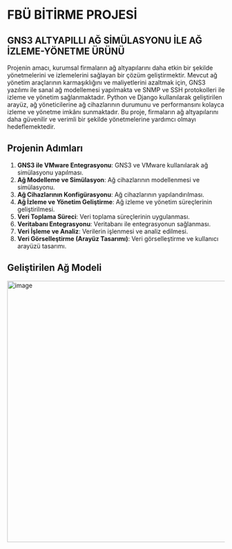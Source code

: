 # FBÜ BİTİRME PROJESİ
## GNS3 ALTYAPILLI AĞ SİMÜLASYONU İLE AĞ İZLEME-YÖNETME ÜRÜNÜ

Projenin amacı, kurumsal firmaların ağ altyapılarını daha etkin bir şekilde yönetmelerini ve izlemelerini sağlayan bir çözüm geliştirmektir. Mevcut ağ yönetim araçlarının karmaşıklığını ve maliyetlerini azaltmak için, GNS3 yazılımı ile sanal ağ modellemesi yapılmakta ve SNMP ve SSH protokolleri ile izleme ve yönetim sağlanmaktadır. Python ve Django kullanılarak geliştirilen arayüz, ağ yöneticilerine ağ cihazlarının durumunu ve performansını kolayca izleme ve yönetme imkânı sunmaktadır. Bu proje, firmaların ağ altyapılarını daha güvenilir ve verimli bir şekilde yönetmelerine yardımcı olmayı hedeflemektedir. 

## Projenin Adımları
1. **GNS3 ile VMware Entegrasyonu**: GNS3 ve VMware kullanılarak ağ simülasyonu yapılması.
2. **Ağ Modelleme ve Simülasyon**: Ağ cihazlarının modellenmesi ve simülasyonu.
3. **Ağ Cihazlarının Konfigürasyonu**: Ağ cihazlarının yapılandırılması.
4. **Ağ İzleme ve Yönetim Geliştirme**: Ağ izleme ve yönetim süreçlerinin geliştirilmesi.
5. **Veri Toplama Süreci**: Veri toplama süreçlerinin uygulanması.
6. **Veritabanı Entegrasyonu**: Veritabanı ile entegrasyonun sağlanması.
7. **Veri İşleme ve Analiz**: Verilerin işlenmesi ve analiz edilmesi.
8. **Veri Görselleştirme (Arayüz Tasarımı)**: Veri görselleştirme ve kullanıcı arayüzü tasarımı.

## Geliştirilen Ağ Modeli

<img width="604" alt="image" src="https://github.com/yaseminaslann/NETWORK-MONITORING-AND-MANAGEMENT-WITH-GNS3/assets/96794119/3338e0b5-1bd8-4bc7-9d56-52766fb82927">






